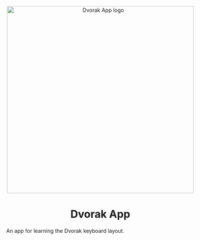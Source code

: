 <div align="center">
  <img alt="Dvorak App logo" src="https://res.cloudinary.com/ulitroyo/image/upload/v1568821995/dvorak/Dvorak_App.svg" width=500px />
  <h1>Dvorak App</h1>
</div>

An app for learning the Dvorak keyboard layout.
